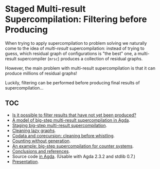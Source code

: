 # Staged Multi-result Supercompilation: Filtering before Producing

When trying to apply supercompilation to problem solving we naturally come to 
the idea of _multi-result_ supercompilation: instead of trying to guess, which 
residual graph of configurations is "the best" one, a multi-result supercompiler 
(`mrsc`) produces a collection of residual graphs.

However, the main problem with multi-result supercompilation is that it can 
produce millions of residual graphs!

Luckily, filtering can be performed before producing final results
of supercompilation...

## TOC

* [Is it possible to filter results that have not yet been produced?](FilteringBeforeProducing.md)
* [A model of big-step multi-result supercompilation in Agda](BigStepSc.md).
* [Staging big-step multi-result supercompilation](StagedBigStepSc.md).
* [Cleaning lazy graphs](CleaningLazyGraphs.md).
* [Codata and corecursion: cleaning before whistling](CleaningBeforeWhistling.md).
* [Counting without generation](CountingWithoutGeneration.md).
* [An example: big-step supercompilation for counter systems](BigStepCounters.md).
* [Conclusions and references](ConclusionsAndReferences.md).
* Source code [in Agda](https://bitbucket.org/sergei.romanenko/staged-mrsc-agda/src). (Usable with Agda 2.3.2 and stdlib 0.7.)
* [Presentation](https://bitbucket.org/sergei.romanenko/staged-mrsc-agda/downloads).
